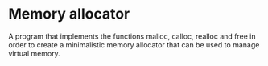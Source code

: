 # Memory allocator

A program that implements the functions malloc, calloc, realloc and free in order to create a minimalistic memory allocator that can be used to manage virtual memory.
